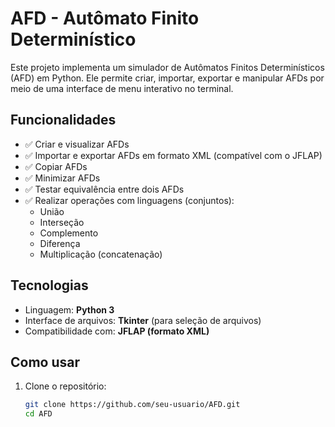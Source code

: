 # AFD - Autômato Finito Determinístico

Este projeto implementa um simulador de Autômatos Finitos Determinísticos (AFD) em Python. Ele permite criar, importar, exportar e manipular AFDs por meio de uma interface de menu interativo no terminal.

## Funcionalidades

- ✅ Criar e visualizar AFDs
- ✅ Importar e exportar AFDs em formato XML (compatível com o JFLAP)
- ✅ Copiar AFDs
- ✅ Minimizar AFDs
- ✅ Testar equivalência entre dois AFDs
- ✅ Realizar operações com linguagens (conjuntos):
  - União
  - Interseção
  - Complemento
  - Diferença
  - Multiplicação (concatenação)

## Tecnologias

- Linguagem: **Python 3**
- Interface de arquivos: **Tkinter** (para seleção de arquivos)
- Compatibilidade com: **JFLAP (formato XML)**

## Como usar

1. Clone o repositório:
   ```bash
   git clone https://github.com/seu-usuario/AFD.git
   cd AFD

